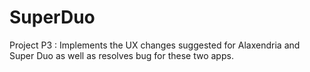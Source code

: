 # SuperDuo
Project P3 : Implements the UX changes suggested for Alaxendria and Super Duo as well as resolves bug  for these two apps.
